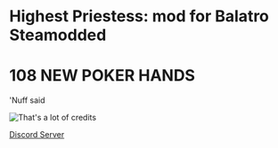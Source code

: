 # Highest Priestess: mod for Balatro Steamodded

# 108 NEW POKER HANDS

'Nuff said

![That's a lot of credits](https://github.com/user-attachments/assets/30631b34-d3a4-497c-ae1e-f6070b18bd03)


[Discord Server](https://discord.gg/XbfZc48t8B)
